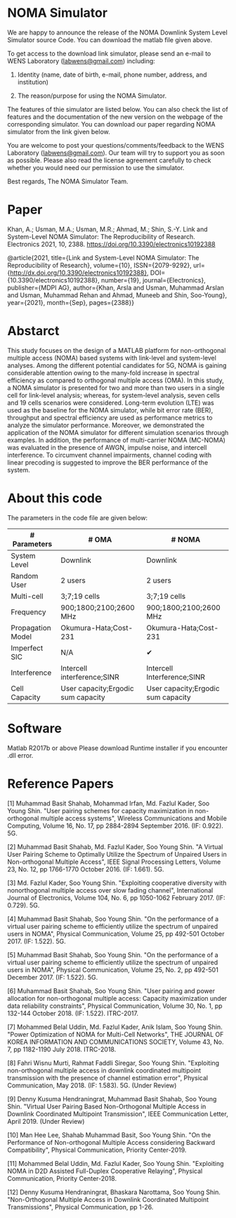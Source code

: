 # NOMA Simulator

We are happy to announce the release of the NOMA Downlink System Level Simulator source Code.
You can download the matlab file given above.

To get access to the download link simulator, please send an e-mail to WENS Laboratory (labwens@gmail.com) including:

1) Identity (name, date of birth, e-mail, phone number, address, and institution)

2) The reason/purpose for using the NOMA Simulator.

The features of thie simulator are listed below. You can also check the list of features and the documentation of the new version on the webpage of the corresponding simulator. You can download our paper regarding NOMA simulator from the link given below.

You are welcome to post your questions/comments/feedback to the WENS Laboratory (labwens@gmail.com). Our team will try to support you as soon as possible. Please also read the license agreement carefully to check whether you would need our permission to use the simulator.

Best regards,
The NOMA Simulator Team.


# Paper

Khan, A.; Usman, M.A.; Usman, M.R.; Ahmad, M.; Shin, S.-Y. Link and System-Level NOMA Simulator: The Reproducibility of Research. Electronics 2021, 10, 2388. 
https://doi.org/10.3390/electronics10192388

@article{2021, title={Link and System-Level NOMA Simulator: The Reproducibility of Research}, 
volume={10}, ISSN={2079-9292}, url={http://dx.doi.org/10.3390/electronics10192388}, 
DOI={10.3390/electronics10192388}, number={19}, journal={Electronics}, publisher={MDPI AG}, 
author={Khan, Arsla and Usman, Muhammad Arslan and Usman, Muhammad Rehan and Ahmad, Muneeb and Shin, Soo-Young}, 
year={2021}, month={Sep}, pages={2388}}

# Abstarct

This study focuses on the design of a MATLAB platform for non-orthogonal multiple access (NOMA) based systems with link-level and system-level analyses. Among the different potential candidates for 5G, NOMA is gaining considerable attention owing to the many-fold increase in spectral efficiency as compared to orthogonal multiple access (OMA). In this study, a NOMA simulator is presented for two and more than two users in a single cell for link-level analysis; whereas, for system-level analysis, seven cells and 19 cells scenarios were considered. Long-term evolution (LTE) was used as the baseline for the NOMA simulator, while bit error rate (BER), throughput and spectral efficiency are used as performance metrics to analyze the simulator performance. Moreover, we demonstrated the application of the NOMA simulator for different simulation scenarios through examples. In addition, the performance of multi-carrier NOMA (MC-NOMA) was evaluated in the presence of AWGN, impulse noise, and intercell interference. To circumvent channel impairments, channel coding with linear precoding is suggested to improve the BER performance of the system.

# About this code

The parameters in the code file are given below:

|# Parameters          |           # OMA                               |            # NOMA                  |
|----------------------|-----------------------------------------------|------------------------------------|
|System Level	         |           Downlink	                           |            Downlink                |
|Random User	         |           2 users	                           |              2 users               |
|Multi-cell	           |        3;7;19 cells	                         |            3;7;19 cells            |
|Frequency	           |       900;1800;2100;2600 MHz	                 |       900;1800;2100;2600 MHz       |
|Propagation Model	   |       Okumura-Hata;Cost-231	                 |         Okumura-Hata;Cost-231      |
|Imperfect SIC	       |               N/A	                           |                  ✔                 |
|Interference	         | Intercell interference;SINR	                 |   Intercell Interference;SINR      |
|Cell Capacity       	 |User capacity;Ergodic sum capacity	           |User capacity;Ergodic sum capacity  |

# Software 
Matlab R2017b or above
Please download Runtime installer if you encounter .dll error.

# Reference Papers
[1]  Muhammad Basit Shahab, Mohammad Irfan, Md. Fazlul Kader, Soo Young Shin. "User pairing schemes for capacity maximization in non-orthogonal multiple access systems", Wireless Communications and Mobile Computing, Volume 16, No. 17, pp 2884-2894 September 2016. (IF: 0.922). 5G.

[2]  Muhammad Basit Shahab, Md. Fazlul Kader, Soo Young Shin. "A Virtual User Pairing Scheme to Optimally Utilize the Spectrum of Unpaired Users in Non-orthogonal Multiple Access", IEEE Signal Processing Letters, Volume 23, No. 12, pp 1766-1770 October 2016. (IF: 1.661). 5G.

[3]  Md. Fazlul Kader, Soo Young Shin. "Exploiting cooperative diversity with nonorthogonal multiple access over slow fading channel", International Journal of Electronics, Volume 104, No. 6, pp 1050-1062 February 2017. (IF: 0.729). 5G.

[4]  Muhammad Basit Shahab, Soo Young Shin. "On the performance of a virtual user pairing scheme to efficiently utilize the spectrum of unpaired users in NOMA", Physical Communication, Volume 25, pp 492-501 October 2017. (IF: 1.522). 5G. 

[5]  Muhammad Basit Shahab, Soo Young Shin. "On the performance of a virtual user pairing scheme to efficiently utilize the spectrum of unpaired users in NOMA", Physical Communication, Volume 25, No. 2, pp 492-501 December 2017. (IF: 1.522). 5G.  

[6]  Muhammad Basit Shahab, Soo Young Shin. "User pairing and power allocation for non-orthogonal multiple access: Capacity maximization under data reliability constraints", Physical Communication, Volume 30, No. 1, pp 132-144 October 2018. (IF: 1.522). ITRC-2017.  

[7]  Mohammed Belal Uddin, Md. Fazlul Kader, Anik Islam, Soo Young Shin. "Power Optimization of NOMA for Multi-Cell Networks", THE JOURNAL OF KOREA INFORMATION AND COMMUNICATIONS SOCIETY, Volume 43, No. 7, pp 1182-1190 July 2018. ITRC-2018.      

[8] Fahri Wisnu Murti, Rahmat Faddli Siregar, Soo Young Shin. "Exploiting non-orthogonal multiple access in downlink coordinated multipoint transmission with the presence of channel estimation error", Physical Communication, May 2018. (IF: 1.583). 5G. (Under Review)   

[9] Denny Kusuma Hendraningrat, Muhammad Basit Shahab, Soo Young Shin. "Virtual User Pairing Based Non-Orthogonal Multiple Access in Downlink Coordinated Multipoint Transmission", IEEE Communication Letter, April 2019. (Under Review)   

[10] Man Hee Lee, Shahab Muhammad Basit, Soo Young Shin. "On the Performance of Non-orthogonal Multiple Access considering Backward Compatibility", Physical Communication, Priority Center-2019.

[11] Mohammed Belal Uddin, Md. Fazlul Kader, Soo Young Shin. "Exploiting NOMA in D2D Assisted Full-Duplex Cooperative Relaying", Physical Communication, Priority Center-2018.

[12] Denny Kusuma Hendraningrat, Bhaskara Narottama, Soo Young Shin. "Non-Orthogonal Multiple Access in Downlink Coordinated Multipoint Transmissions", Physical Communication, pp 1-26.
